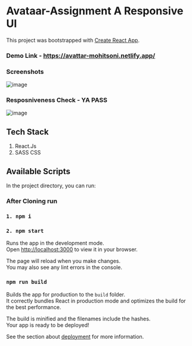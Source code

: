 # Avataar-Assignment A Responsive UI

This project was bootstrapped with [Create React App](https://github.com/facebook/create-react-app).

### Demo Link - https://avattar-mohitsoni.netlify.app/

### Screenshots
![image](https://github.com/Mohit-100niii/Avataar-assignment/assets/84673402/3a10dfbb-df20-4bc4-b96d-1d94cb02103a)

### Resposniveness Check - YA PASS
![image](https://github.com/Mohit-100niii/Avataar-assignment/assets/84673402/79855ee9-50d8-40a3-8fc5-0dd71e59bee0)



## Tech Stack
   1. React.Js
   2. SASS CSS
      
## Available Scripts

In the project directory, you can run:

### After Cloning run
### `1. npm i`

### `2. npm start`

Runs the app in the development mode.\
Open [http://localhost:3000](http://localhost:3000) to view it in your browser.

The page will reload when you make changes.\
You may also see any lint errors in the console.

### `npm run build`

Builds the app for production to the `build` folder.\
It correctly bundles React in production mode and optimizes the build for the best performance.

The build is minified and the filenames include the hashes.\
Your app is ready to be deployed!

See the section about [deployment](https://facebook.github.io/create-react-app/docs/deployment) for more information.


